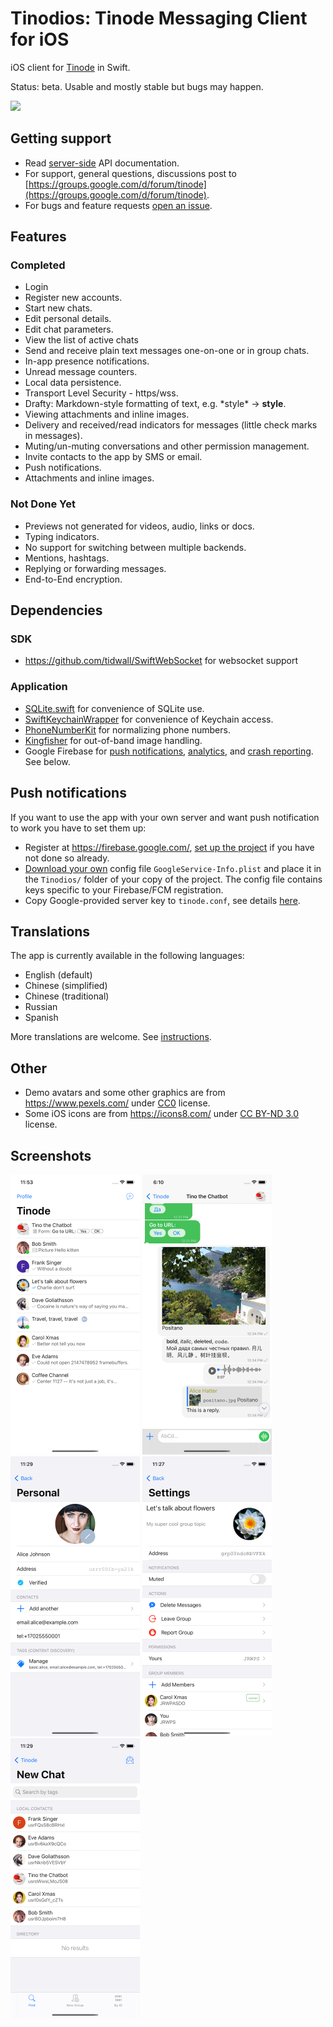 # Tinodios: Tinode Messaging Client for iOS

iOS client for [Tinode](https://github.com/tinode/chat) in Swift.

Status: beta. Usable and mostly stable but bugs may happen.

<a href="https://apps.apple.com/us/app/tinode/id1483763538"><img src="app-store.svg" height=36></a>

## Getting support

* Read [server-side](https://github.com/tinode/chat/blob/master/docs/API.md) API documentation.
* For support, general questions, discussions post to [https://groups.google.com/d/forum/tinode](https://groups.google.com/d/forum/tinode).
* For bugs and feature requests [open an issue](https://github.com/tinode/ios/issues/new).

## Features

### Completed

* Login
* Register new accounts.
* Start new chats.
* Edit personal details.
* Edit chat parameters.
* View the list of active chats
* Send and receive plain text messages one-on-one or in group chats.
* In-app presence notifications.
* Unread message counters.
* Local data persistence.
* Transport Level Security - https/wss.
* Drafty: Markdown-style formatting of text, e.g. \*style\* → **style**.
* Viewing attachments and inline images.
* Delivery and received/read indicators for messages (little check marks in messages).
* Muting/un-muting conversations and other permission management.
* Invite contacts to the app by SMS or email.
* Push notifications.
* Attachments and inline images.

### Not Done Yet

* Previews not generated for videos, audio, links or docs.
* Typing indicators.
* No support for switching between multiple backends.
* Mentions, hashtags.
* Replying or forwarding messages.
* End-to-End encryption.

## Dependencies

### SDK

* https://github.com/tidwall/SwiftWebSocket for websocket support

### Application

* [SQLite.swift](https://github.com/stephencelis/SQLite.swift) for convenience of SQLite use.
* [SwiftKeychainWrapper](https://github.com/jrendel/SwiftKeychainWrapper) for convenience of Keychain access.
* [PhoneNumberKit](https://github.com/marmelroy/PhoneNumberKit) for normalizing phone numbers.
* [Kingfisher](https://github.com/onevcat/Kingfisher) for out-of-band image handling.
* Google Firebase for [push notifications](https://firebase.google.com/docs/cloud-messaging/ios/client), [analytics](https://firebase.google.com/docs/analytics/get-started?platform=ios), and [crash reporting](https://firebase.google.com/docs/crashlytics/get-started?platform=ios). See below.


## Push notifications

If you want to use the app with your own server and want push notification to work you have to set them up:

* Register at https://firebase.google.com/, [set up the project](https://firebase.google.com/docs/ios/setup) if you have not done so already.
* [Download your own](https://firebase.google.com/docs/cloud-messaging/ios/client) config file `GoogleService-Info.plist` and place it in the `Tinodios/` folder of your copy of the project. The config file contains keys specific to your Firebase/FCM registration.
* Copy Google-provided server key to `tinode.conf`, see details [here](https://github.com/tinode/chat/blob/master/docs/faq.md#q-what-are-the-options-for-enabling-push-notifications).

## Translations

The app is currently available in the following languages:
* English (default)
* Chinese (simplified)
* Chinese (traditional)
* Russian
* Spanish

More translations are welcome. See [instructions](https://github.com/tinode/chat/blob/devel/docs/translations.md#ios).

## Other

* Demo avatars and some other graphics are from https://www.pexels.com/ under [CC0](https://www.pexels.com/photo-license/) license.
* Some iOS icons are from https://icons8.com/ under [CC BY-ND 3.0](https://icons8.com/license) license.

## Screenshots
<img src="ios-chats.png" alt="App screenshot - chat list" width="207" /> <img src="ios-chat.png" alt="App screenshot - conversation" width="207" /> <img src="ios-acc-personal.png" alt="App screenshot - account settings" width="207" />
<img src="ios-topic-info.png" alt="App screenshot - topic info" width="207" /> <img src="ios-find-people.png" alt="App screenshot - find people" width="207" />
